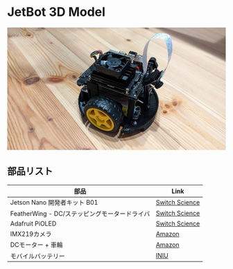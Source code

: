 # JetBot 3D Model

![Jetbot](./jetbot.jpg "JetBot")

## 部品リスト
| 部品 | Link |
| ---- | ---- |
| Jetson Nano 開発者キット B01 | [Switch Science](https://www.switch-science.com/products/6239)|
| FeatherWing - DC/ステッピングモータードライバ | [Switch Science](https://www.switch-science.com/products/6457) |
| Adafruit PiOLED | [Switch Science](https://www.switch-science.com/products/3393) |
| IMX219カメラ | [Amazon](https://www.amazon.co.jp/dp/B08K2SRZNX/) |
| DCモーター + 車輪 | [Amazon](https://www.amazon.co.jp/dp/B09F92W3V3/) |
| モバイルバッテリー | [INIU](https://www.iniupower.com/iniu-portable-charger-10000mah-power-bank-led-display-dual-usb-output/) |
